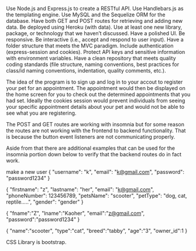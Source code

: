 Use Node.js and Express.js to create a RESTful API.
Use Handlebars.js as the templating engine.
Use MySQL and the Sequelize ORM for the database.
Have both GET and POST routes for retrieving and adding new data.
Be deployed using Heroku (with data).
Use at least one new library, package, or technology that we haven’t discussed.
Have a polished UI.
Be responsive.
Be interactive (i.e., accept and respond to user input).
Have a folder structure that meets the MVC paradigm.
Include authentication (express-session and cookies).
Protect API keys and sensitive information with environment variables.
Have a clean repository that meets quality coding standards (file structure, naming conventions, best practices for class/id naming conventions, indentation, quality comments, etc.).

The idea of the program is to sign up and log in to your accout to register your pet for an appointment. The appointment would then be displayed on the home screen for you to check out the determined appointments that you had set. Ideally the cookies session would prevent individuals from seeing your specific appointment details about your pet and would not be able to see what you are registering. 

The POST and GET routes are working with insomnia but for some reason the routes are not working with the frontend to backend functionality. That is because the button event listeners are not communicating properly. 

Aside from that there are additional examples that can be used for the insomnia portion down below to verify that the backend routes do in fact work. 

make a new user
{
  "username": "k",
	"email": "k@gmail.com",
	"password": "password1234"
}



{
	"firstname": "z",
	"lastname": "her",
	"email": "k@gmail.com",
	"phoneNumber": 123456789,
	"petsName": "scooter",
	"petType": "dog, cat, reptile.....",
	"gender": "gender"
}



{
	"fname":"Z",
	"lname":"Kaoher",
	"email":"z@gmail.com",
	"password":"password1234"
}

{
	"name":"scooter",
	"type":"cat",
	"breed":"tabby",
	"age":"3",
	"owner_id":1
}

CSS Library is bootstrap.